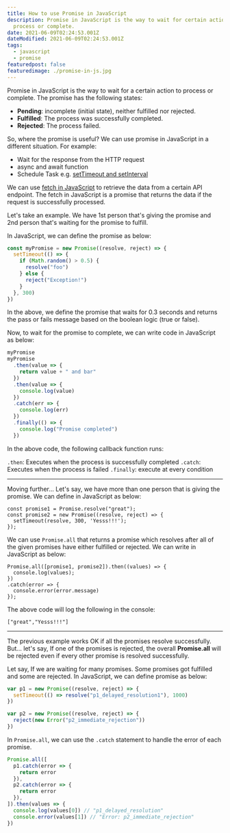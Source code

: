 ```yaml
---
title: How to use Promise in JavaScript
description: Promise in JavaScript is the way to wait for certain action to
  process or complete.
date: 2021-06-09T02:24:53.001Z
dateModified: 2021-06-09T02:24:53.001Z
tags:
  - javascript
  - promise
featuredpost: false
featuredimage: ./promise-in-js.jpg
---
```


Promise in JavaScript is the way to wait for a certain action to process or complete. The promise has the following states:

- **Pending**: incomplete (initial state), neither fulfilled nor rejected.
- **Fulfilled**: The process was successfully completed.
- **Rejected**: The process failed.

So, where the promise is useful? We can use promise in JavaScript in a different situation. For example:

- Wait for the response from the HTTP request
- async and await function
- Schedule Task e.g. [setTimeout and setInterval](https://taimoorsattar.dev/blogs/settimeout-and-setinterval-using-javascript)

We can use [fetch in JavaScript](https://taimoorsattar.dev/blogs/request-data-using-javascript-fetch-api) to retrieve the data from a certain API endpoint. The fetch in JavaScript is a promise that returns the data if the request is successfully processed.

Let's take an example. We have 1st person that's giving the promise and 2nd person that's waiting for the promise to fulfill.

In JavaScript, we can define the promise as below:

```javascript
const myPromise = new Promise((resolve, reject) => {
  setTimeout(() => {
    if (Math.random() > 0.5) {
      resolve("foo")
    } else {
      reject("Exception!")
    }
  }, 300)
})
```

In the above, we define the promise that waits for 0.3 seconds and returns the pass or fails message based on the boolean logic (true or false).

Now, to wait for the promise to complete, we can write code in JavaScript as below:

```javascript
myPromise
myPromise
  .then(value => {
    return value + " and bar"
  })
  .then(value => {
    console.log(value)
  })
  .catch(err => {
    console.log(err)
  })
  .finally(() => {
    console.log("Promise completed")
  })
```

In the above code, the following callback function runs:

`.then`: Executes when the process is successfully completed
`.catch`: Executes when the process is failed
`.finally`: execute at every condition

---

Moving further... Let's say, we have more than one person that is giving the promise. We can define in JavaScript as below:

```
const promise1 = Promise.resolve("great");
const promise2 = new Promise((resolve, reject) => {
  setTimeout(resolve, 300, 'Yesss!!!');
});
```

We can use `Promise.all` that returns a promise which resolves after all of the given promises have either fulfilled or rejected. We can write in JavaScript as below:

```
Promise.all([promise1, promise2]).then((values) => {
  console.log(values);
})
.catch(error => {
  console.error(error.message)
});
```

The above code will log the following in the console:

```
["great","Yesss!!!"]
```

---

The previous example works OK if all the promises resolve successfully. But... let's say, If one of the promises is rejected, the overall **Promise.all** will be rejected even if every other promise is resolved successfully.

Let say, If we are waiting for many promises. Some promises got fulfilled and some are rejected. In JavaScript, we can define promise as below:

```javascript
var p1 = new Promise((resolve, reject) => {
  setTimeout(() => resolve("p1_delayed_resolution1"), 1000)
})

var p2 = new Promise((resolve, reject) => {
  reject(new Error("p2_immediate_rejection"))
})
```

In `Promise.all`, we can use the `.catch` statement to handle the error of each promise.

```javascript
Promise.all([
  p1.catch(error => {
    return error
  }),
  p2.catch(error => {
    return error
  }),
]).then(values => {
  console.log(values[0]) // "p1_delayed_resolution"
  console.error(values[1]) // "Error: p2_immediate_rejection"
})
```
